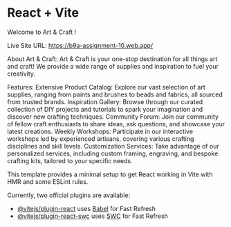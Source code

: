 # React + Vite


Welcome to Art & Craft !

Live Site URL: https://b9a-assignment-10.web.app/

About Art & Craft:
Art & Craft is your one-stop destination for all things art and craft! We provide a wide range of supplies and inspiration to fuel your creativity.

Features:
Extensive Product Catalog: Explore our vast selection of art supplies, ranging from paints and brushes to beads and fabrics, all sourced from trusted brands.
Inspiration Gallery: Browse through our curated collection of DIY projects and tutorials to spark your imagination and discover new crafting techniques.
Community Forum: Join our community of fellow craft enthusiasts to share ideas, ask questions, and showcase your latest creations.
Weekly Workshops: Participate in our interactive workshops led by experienced artisans, covering various crafting disciplines and skill levels.
Customization Services: Take advantage of our personalized services, including custom framing, engraving, and bespoke crafting kits, tailored to your specific needs.

This template provides a minimal setup to get React working in Vite with HMR and some ESLint rules.

Currently, two official plugins are available:

- [@vitejs/plugin-react](https://github.com/vitejs/vite-plugin-react/blob/main/packages/plugin-react/README.md) uses [Babel](https://babeljs.io/) for Fast Refresh
- [@vitejs/plugin-react-swc](https://github.com/vitejs/vite-plugin-react-swc) uses [SWC](https://swc.rs/) for Fast Refresh
